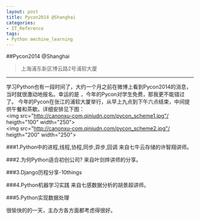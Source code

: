 ```yaml
---
layout: post
title: Pycon2014 @Shanghai
categories:
- IT_Reference
tags:
- Python mechine_learning
---
```


##Pycon2014 @Shanghai
>上海浦东新区博云路2号浦软大厦
*******************************

学习Python也有一段时间了，大约一个月之前在微博上看到Pycon2014的消息，当时就很激动地报名。幸运的是
，今年的Pycon对学生免费，那我更不能错过了。
今年的Pycon在张江的浦软大厦举行，从早上九点到下午六点结束，中间提供午餐和茶歇。详细安排见下图：
<br/>
<img src="http://canonxu-com.qiniudn.com/pycon_scheme1.jpg"/ heigth="100" width="250">
<br/>
<img src="http://canonxu-com.qiniudn.com/pycon_scheme2.jpg"/ heigth="200" width="250">
<br/>

###1.Python中的进程,线程,协程,同步,异步,回调
来自七牛云存储的许智翔讲师。

###2.为何Python适合初创公司?
来自叶剑烨讲师的分享。

###3.Django历程分享-10things


###4.Python机器学习实践
来自七感数据分析的胡景超讲师。


###5.Python实现数据处理


很愉快的的一天，主办方各方面都考虑得很好。


